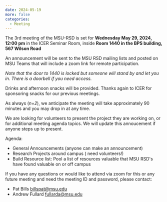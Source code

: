 ```yaml
---
date: 2024-05-19
more: false
categories:
  - Meeting
---
```


The 3rd meeting of the MSU-RSD is set for **Wednesday May 29, 2024, 12:00 pm** in the ICER Seminar Room, inside **Room 1440 in the BPS building, 567 Wilson Road**

An announcement will be sent to the MSU RSD mailing lists and posted on MSU Teams that will include a zoom link for remote participation.  

<!-- more -->
*Note  that the door to 1440 is locked but someone will stand by and let you in.  There is a doorbell if you need access.*
 
Drinks and afternoon snacks will be provided.  Thanks again to ICER for sponsoring snacks for our previous meetings.  

As always (*n=2*), we anticipate the meeting will take approximately 90 minutes and you may drop in at any time.  

We are looking for volunteers to present the project they are working on, or for additional meeting agenda topics.   We will update this annoucement if anyone steps up to present. 

Agenda:

 - General Announcements (anyone can make an announcement) 
 - Research Projects around campus ( need volunteers!)
 - Build Resource list:  Pool a list of resources valuable that MSU RSD's have found valuable on or off campus
 
If you have any questions or would like to attend via zoom for this or any future meeting and need the meeting ID and password,  please contact:

- Pat Bills billspat@msu.edu
- Andrew Fullard fullarda@msu.edu

